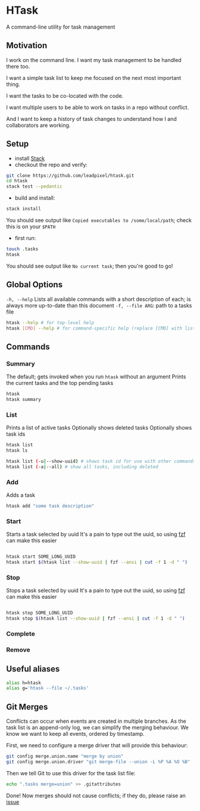 # HTask

A command-line utility for task management

## Motivation

I work on the command line. I want my task management to be handled there too.

I want a simple task list to keep me focused on the next most important thing.

I want the tasks to be co-located with the code.

I want multiple users to be able to work on tasks in a repo without conflict.

And I want to keep a history of task changes to understand how I and collaborators are working.

## Setup

- install [Stack](https://docs.haskellstack.org/en/stable/README/)
- checkout the repo and verify:
```sh
git clone https://github.com/leadpixel/htask.git
cd htask
stack test --pedantic
```

- build and install:
```sh
stack install
```

You should see output like `Copied executables to /some/local/path`; check this is on your `$PATH`

- first run:
```sh
touch .tasks
htask
```

You should see output like `No current task`; then you're good to go!

## Global Options

`-h, --help` Lists all available commands with a short description of each; is always more up-to-date than this document
`-f, --file ARG`: path to a tasks file

```sh
htask --help # for top-level help
htask [CMD] --help # for command-specific help (replace [CMD] with list, for example)
```

## Commands

### Summary

The default; gets invoked when you run `htask` without an argument
Prints the current tasks and the top pending tasks

```sh
htask
htask summary
```

### List

Prints a list of active tasks
Optionally shows deleted tasks
Optionally shows task ids

```sh
htask list
htask ls

htask list (-u|--show-uuid) # shows task id for use with other commands
htask list (-a|--all) # show all tasks, including deleted
```

### Add

Adds a task

```sh
htask add "some task description"
```

### Start

Starts a task selected by uuid
It's a pain to type out the uuid, so using [fzf](https://github.com/junegunn/fzf) can make this easier

```sh

htask start SOME_LONG_UUID
htask start $(htask list --show-uuid | fzf --ansi | cut -f 1 -d " ")
```

### Stop

Stops a task selected by uuid
It's a pain to type out the uuid, so using [fzf](https://github.com/junegunn/fzf) can make this easier

```sh

htask stop SOME_LONG_UUID
htask stop $(htask list --show-uuid | fzf --ansi | cut -f 1 -d " ")
```

### Complete

### Remove

## Useful aliases
```sh
alias h=htask
alias g='htask --file ~/.tasks'
```

## Git Merges

Conflicts can occur when events are created in multiple branches. As the task list is an append-only log, we can simplify the merging behaviour. We know we want to keep all events, ordered by timestamp.

First, we need to configure a merge driver that will provide this behaviour:

```sh
git config merge.union.name "merge by union"
git config merge.union.driver "git merge-file --union -L %P %A %O %B"
```

Then we tell Git to use this driver for the task list file:

```sh
echo ".tasks merge=union" >> .gitattributes
```

Done! Now merges should not cause conflicts; if they do, please raise an [issue](https://github.com/leadpixel/htask/issues)
